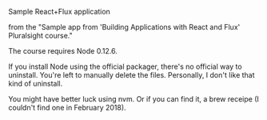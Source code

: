 Sample React+Flux application

from the "Sample app from 'Building Applications with React and Flux' Pluralsight course."

The course requires Node 0.12.6.

If you install Node using the official packager, there's no official way to uninstall.  You're left to manually delete the files.  Personally, I don't like that kind of uninstall.

You might have better luck using nvm.  Or if you can find it, a brew receipe (I couldn't find one in February 2018).

